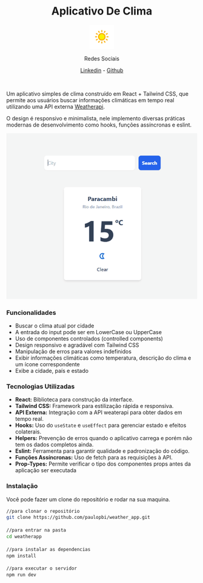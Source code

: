 <h1 align="center">
Aplicativo De Clima
</h1>

<p align="center">
<img src="./src/assets/favicon.webp" alt="Logo do clima">
</p>

<p align="center">
 Redes Sociais
</p>

<p align="center">
 <a href="https://www.linkedin.com/in/paulopbi/">Linkedin</a> -
 <a href="https://github.com/paulopbi">Github</a>
</p>

<br>

Um aplicativo simples de clima construído em React + Tailwind CSS, que permite aos usuários buscar informações climáticas em tempo real utilizando uma API externa [Weatherapi](https://www.weatherapi.com/).

O design é responsivo e minimalista, nele implemento diversas práticas modernas de desenvolvimento como hooks, funções assíncronas e eslint.

<p align="center">
<img src="./src/assets/demo.gif" alt="Demo Gif">
</p>

### **Funcionalidades**

- Buscar o clima atual por cidade
- A entrada do input pode ser em LowerCase ou UpperCase
- Uso de componentes controlados (controlled components)
- Design responsivo e agradável com Tailwind CSS
- Manipulação de erros para valores indefinidos
- Exibir informações climáticas como temperatura, descrição do clima e um ícone correspondente
- Exibe a cidade, país e estado

### **Tecnologias Utilizadas**

- **React:** Biblioteca para construção da interface.
- **Tailwind CSS:** Framework para estilização rápida e responsiva.
- **API Externa:** Integração com a API weaterapi para obter dados em tempo real.
- **Hooks:** Uso do `useState` e `useEffect` para gerenciar estado e efeitos colaterais.
- **Helpers:** Prevenção de erros quando o aplicativo carrega e porém não tem os dados completos ainda.
- **Eslint:** Ferramenta para garantir qualidade e padronização do código.
- **Funções Assíncronas:** Uso de fetch para as requisições à API.
- **Prop-Types:** Permite verificar o tipo dos componentes props antes da aplicação ser executada

### **Instalação**

Você pode fazer um clone do repositório e rodar na sua maquina.

```bash
//para clonar o repositório
git clone https://github.com/paulopbi/weather_app.git

//para entrar na pasta
cd weatherapp

//para instalar as dependencias
npm install

//para executar o servidor
npm run dev
```

